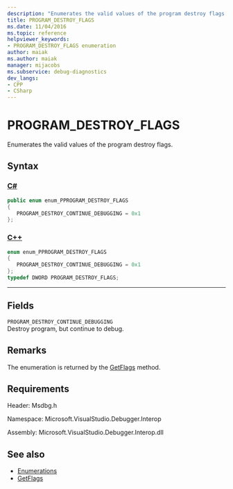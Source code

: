 ```yaml
---
description: "Enumerates the valid values of the program destroy flags."
title: PROGRAM_DESTROY_FLAGS
ms.date: 11/04/2016
ms.topic: reference
helpviewer_keywords:
- PROGRAM_DESTROY_FLAGS enumeration
author: maiak
ms.author: maiak
manager: mijacobs
ms.subservice: debug-diagnostics
dev_langs:
- CPP
- CSharp
---
```

# PROGRAM_DESTROY_FLAGS

Enumerates the valid values of the program destroy flags.

## Syntax

### [C#](#tab/csharp)
```csharp
public enum enum_PPROGRAM_DESTROY_FLAGS
{
   PROGRAM_DESTROY_CONTINUE_DEBUGGING = 0x1
};
```
### [C++](#tab/cpp)
```cpp
enum enum_PPROGRAM_DESTROY_FLAGS
{
   PROGRAM_DESTROY_CONTINUE_DEBUGGING = 0x1
};
typedef DWORD PROGRAM_DESTROY_FLAGS;
```
---

## Fields
 `PROGRAM_DESTROY_CONTINUE_DEBUGGING`\
 Destroy program, but continue to debug.

## Remarks
 The enumeration is returned by the [GetFlags](../../../extensibility/debugger/reference/idebugprogramdestroyeventflags2-getflags.md) method.

## Requirements
 Header: Msdbg.h

 Namespace: Microsoft.VisualStudio.Debugger.Interop

 Assembly: Microsoft.VisualStudio.Debugger.Interop.dll

## See also
- [Enumerations](../../../extensibility/debugger/reference/enumerations-visual-studio-debugging.md)
- [GetFlags](../../../extensibility/debugger/reference/idebugprogramdestroyeventflags2-getflags.md)
